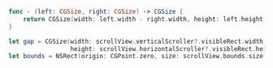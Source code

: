 <!-- title:Swift：スクロールバーのギャップを除いたNSScrollViewのサイズを取得する -->

```swift
func - (left: CGSize, right: CGSize) -> CGSize {
    return CGSize(width: left.width - right.width, height: left.height - right.height)
}

let gap = CGSize(width: scrollView.verticalScroller?.visibleRect.width ?? 0.0,
                 height: scrollView.horizontalScroller?.visibleRect.height ?? 0.0)
let bounds = NSRect(origin: CGPoint.zero, size: scrollView.bounds.size - gap)
```
